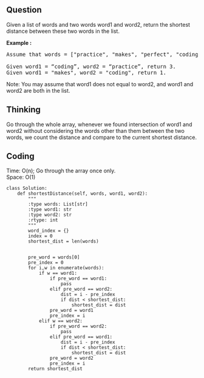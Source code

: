 ## Question
Given a list of words and two words word1 and word2, return the shortest distance between these two words in the list.

**Example :**
<pre>
Assume that words = ["practice", "makes", "perfect", "coding", "makes"].

Given word1 = “coding”, word2 = “practice”, return 3.
Given word1 = "makes", word2 = "coding", return 1.
</pre>
Note: You may assume that word1 does not equal to word2, and word1 and word2 are both in the list.

## Thinking
Go through the whole array, whenever we found intersection of word1 and word2 without considering the words other than them between the two
words, we count the distance and compare to the current shortest distance.
## Coding
Time: O(n); Go through the array once only. </br>
Space: O(1) 
```python3
class Solution:
    def shortestDistance(self, words, word1, word2):
        """
        :type words: List[str]
        :type word1: str
        :type word2: str
        :rtype: int
        """
        word_index = {} 
        index = 0
        shortest_dist = len(words)
        
        
        pre_word = words[0]
        pre_index = 0
        for i,w in enumerate(words):
            if w == word1:
                if pre_word == word1:
                    pass
                elif pre_word == word2:
                    dist = i - pre_index
                    if dist < shortest_dist:
                        shortest_dist = dist
                pre_word = word1
                pre_index = i
            elif w == word2:
                if pre_word == word2:
                    pass
                elif pre_word == word1:
                    dist = i - pre_index
                    if dist < shortest_dist:
                        shortest_dist = dist
                pre_word = word2
                pre_index = i
        return shortest_dist
                    
                    
```

